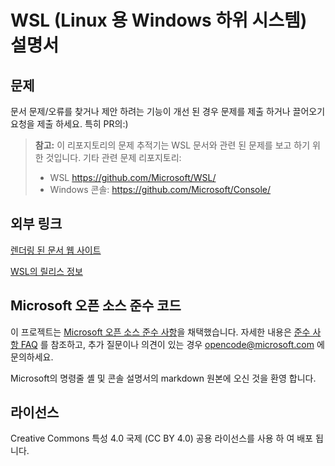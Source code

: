 # <a name="windows-subsystem-for-linux-wsl-documentation"></a>WSL (Linux 용 Windows 하위 시스템) 설명서

## <a name="issues"></a>문제
문서 문제/오류를 찾거나 제안 하려는 기능이 개선 된 경우 문제를 제출 하거나 끌어오기 요청을 제출 하세요. 특히 PR의:)

> **참고:** 이 리포지토리의 문제 추적기는 WSL 문서와 관련 된 문제를 보고 하기 위한 것입니다. 기타 관련 문제 리포지토리:
> * WSL https://github.com/Microsoft/WSL/
> * Windows 콘솔: https://github.com/Microsoft/Console/

## <a name="external-links"></a>외부 링크

[렌더링 된 문서 웹 사이트](https://docs.microsoft.com/windows/wsl/) 

[WSL의 릴리스 정보](https://docs.microsoft.com/en-us/windows/wsl/release-notes)

## <a name="microsoft-open-source-code-of-conduct"></a>Microsoft 오픈 소스 준수 코드

이 프로젝트는 [Microsoft 오픈 소스 준수 사항](https://opensource.microsoft.com/codeofconduct/)을 채택했습니다.
자세한 내용은 [준수 사항 FAQ](https://opensource.microsoft.com/codeofconduct/faq/) 를 참조하고, 추가 질문이나 의견이 있는 경우 [opencode@microsoft.com](mailto:opencode@microsoft.com) 에 문의하세요.

Microsoft의 명령줄 셸 및 콘솔 설명서의 markdown 원본에 오신 것을 환영 합니다.

## <a name="license"></a>라이선스
Creative Commons 특성 4.0 국제 (CC BY 4.0) 공용 라이선스를 사용 하 여 배포 됩니다.
